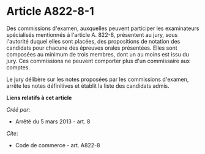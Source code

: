 # Article A822-8-1

Des commissions d'examen, auxquelles peuvent participer les examinateurs spécialisés mentionnés à l'article A. 822-8,
présentent au jury, sous l'autorité duquel elles sont placées, des propositions de notation des candidats pour chacune des
épreuves orales présentées. Elles sont composées au minimum de trois membres, dont un au moins est issu du jury. Ces
commissions ne peuvent comporter plus d'un commissaire aux comptes. 

Le jury délibère sur les notes proposées par les commissions d'examen, arrête les notes définitives et établit la liste des
candidats admis.

**Liens relatifs à cet article**

_Créé par_:

  - Arrêté du 5 mars 2013 - art. 8

_Cite_:

  - Code de commerce - art. A822-8
